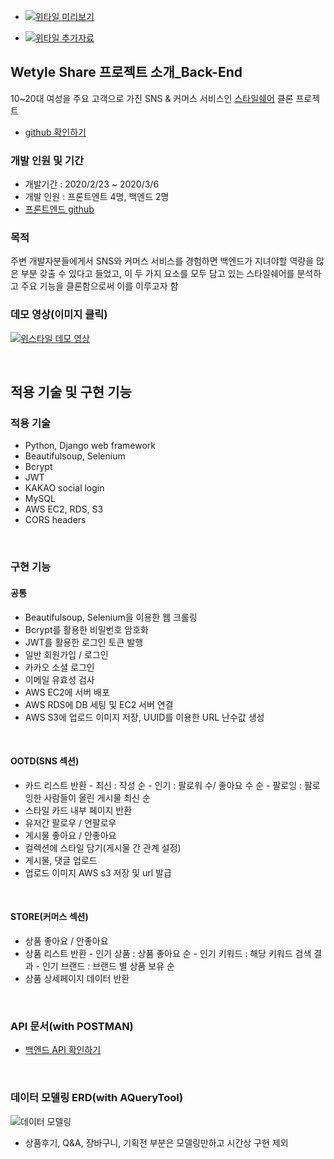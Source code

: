 - [![위타일 미리보기](http://img.youtube.com/vi/Wd_x8jr5elM/0.jpg)](https://youtu.be/Wd_x8jr5elM)

* [![위타일 추가자료](http://img.youtube.com/vi/2-BrM4u5q3s/0.jpg)](https://youtu.be/2-BrM4u5q3s)

## Wetyle Share 프로젝트 소개\_Back-End

10~20대 여성을 주요 고객으로 가진 SNS & 커머스 서비스인 [스타일쉐어](https://www.styleshare.kr/) 클론 프로젝트

- [github 확인하기](https://github.com/wecode-bootcamp-korea/wetyle-share-backend)

### 개발 인원 및 기간

- 개발기간 : 2020/2/23 ~ 2020/3/6
- 개발 인원 : 프론트엔트 4명, 백엔드 2명
- [프론트엔드 github](https://github.com/wecode-bootcamp-korea/wetyle-share-frontend)

### 목적

주변 개발자분들에게서 SNS와 커머스 서비스를 경험하면 백엔드가 지녀야할 역량을 많은 부분 갖출 수 있다고 들었고, 이 두 가지 요소를 모두 담고 있는 스타일쉐어를 분석하고 주요 기능을 클론함으로써 이를 이루고자 함

### 데모 영상(이미지 클릭)

[![위스타일 데모 영상](https://images.velog.io/images/devmin/post/48a64649-611c-4ee9-9b81-880eaa7914d8/%E1%84%89%E1%85%B3%E1%84%89%E1%85%A3%E1%86%BA%2015.png)](https://www.youtube.com/watch?v=Wd_x8jr5elM)

<br>

## 적용 기술 및 구현 기능

### 적용 기술

- Python, Django web framework
- Beautifulsoup, Selenium
- Bcrypt
- JWT
- KAKAO social login
- MySQL
- AWS EC2, RDS, S3
- CORS headers

</br>

### 구현 기능

#### 공통

- Beautifulsoup, Selenium을 이용한 웹 크롤링
- Bcrypt를 활용한 비밀번호 암호화
- JWT를 활용한 로그인 토큰 발행
- 일반 회원가입 / 로그인
- 카카오 소셜 로그인
- 이메일 유효성 검사
- AWS EC2에 서버 배포
- AWS RDS에 DB 세팅 및 EC2 서버 연결
- AWS S3에 업로드 이미지 저장, UUID를 이용한 URL 난수값 생성

</br>

#### OOTD(SNS 섹션)

- 카드 리스트 반환 - 최신 : 작성 순 - 인기 : 팔로워 수/ 좋아요 수 순 - 팔로잉 : 팔로잉한 사람들이 올린 게시물 최신 순
- 스타일 카드 내부 페이지 반환
- 유저간 팔로우 / 언팔로우
- 게시물 좋아요 / 안좋아요
- 컬렉션에 스타일 담기(게시물 간 관계 설정)
- 게시물, 댓글 업로드
- 업로드 이미지 AWS s3 저장 및 url 발급

</br>

#### STORE(커머스 섹션)

- 상품 좋아요 / 안좋아요
- 상품 리스트 반환 - 인기 상품 : 상품 좋아요 순 - 인기 키워드 : 해당 키워드 검색 결과 - 인기 브랜드 : 브랜드 별 상품 보유 순
- 상품 상세페이지 데이터 반환

</br>

### API 문서(with POSTMAN)

- [백엔드 API 확인하기](https://documenter.getpostman.com/view/10398706/SzRw2B3K?version=latest)

</br>

### 데이터 모델링 ERD(with AQueryTool)

![데이터 모델링](https://images.velog.io/images/devmin/post/3f3c0567-24ef-44cd-8f79-8ba9368998c1/wetyle-share-ERD.png)

- 상품후기, Q&A, 장바구니, 기획전 부분은 모델링만하고 시간상 구현 제외
